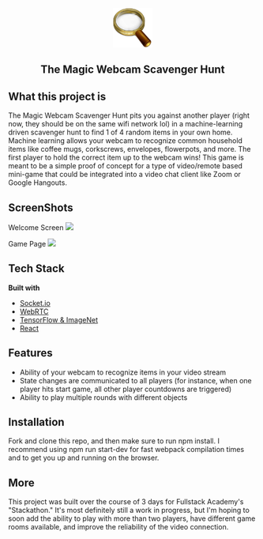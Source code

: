 <p align='center'>
  <img src="https://raw.githubusercontent.com/joetoenails/scavenger-hunt/main/public/favicon.ico" width="80" height="80"/>
</p>
 <h2 align='center' border-bottom='none'>The Magic Webcam Scavenger Hunt</h2>

## What this project is
The Magic Webcam Scavenger Hunt pits you against another player (right now, they should be on the same wifi network lol) in a machine-learning driven scavenger hunt  to find 1 of 4 random items in your own home. Machine learning allows your webcam to recognize common household items like coffee mugs, corkscrews, envelopes, flowerpots, and more. The first player to hold the correct item up to the webcam wins! This game is meant to be a simple proof of concept for a type of video/remote based mini-game that could be integrated into a video chat client like Zoom or Google Hangouts.

## ScreenShots 
Welcome Screen
<img src="https://lh3.googleusercontent.com/ZsDCHzPXrqrC-9shaZJbJ-yfkCUxQwINMmMWtSyfGo5YlOyxgXIkYYpKfe7mpUILhT08IR-qAf0K42rYYoro4YnIt1ch_sR-vvoN3O6aK0XSjJhDQi1f6fbVrtKSoc5JHBwjr-ZOkxa4S8GhkjRupdpGVftYn-7l0YhnBGC0M0f1xW-KAbVLfFu_RjA5fjgZvF4VuSY8AnWI06U6eZ2DrsFWbIlY_rYPyxtx7RGYjVaOusJKQ5FCAXoGmzj7FuFe-_Sp42iK4CNLBsth-4GLfjuXOlAQGKaJeb6KLosdr3ckpVC9BwSNSnf-d8A7JZclPSlhBsQbOVPWwKOjF2ZWQvqRG-P3NIfB3bMs2Qa-umbfl4HggJSrUZOaXB4WHk0ANCq9QADaM7Kmw2axz-WbG0zkvpHmOMznnwvBk09gUMRbN4vQHTABPvx64zJJrgiqSn1HXZ3XikIl30NF9REBHVVf9eeaNh7THIw4aOpYCGqTVLObTb8meVhmslcJzMCn5RTOLmJmwh-pQz8YvxyJj4AmoojjF-XXdSbZlpLK6sCUOO1RWzEj9Qfj5kzuPBKEz4tQy1Uemqsrno96tJIErJ9RRzGUd5ouWWUpb_RWBcY9G0zT9hOH0_kngIXxEdxU2seS045zBmoLiCTcf91L4t2jD2Ml8vQmDLt8AXwUKgzU1ysjZw-O3OKMxqrUj4o=w1280-h720-no?authuser=0"/>

Game Page
<img src="https://lh3.googleusercontent.com/MDheAjwSQowqzvYMWsX10lGgwrcjM1IC89dmirSAGlBKsw4HSbz1BEjZ9DR7QvIGhecDNmUcsN-UWZpUz-VaR3nGHa3m-OJv3cDV-CSPdzAIz6YI8oVpiWMSwmMhgBQe9skhnqKd_rKoC9tlv_KBUTDRTFU6ZiKpyBKCmXmIV5Z7SLSrTl9kv09oBjhRrG0YeBVI4gAEk7gdJWakWyIlBD9_D12VIHtBjBfytTzO2r3NjkXppqeI-e8i9r4ZbBuakX8QDj6eu279R8zvXoVLdG_LYLhZEe3OVXCkRUlesPgIZ0F6RI6wy7hM0qRCvY0PjElxEi9elcZd2DMmFixTttZypBaGMdfKR2ffS9bUkpHUQwJue2J1eENEQqAZsPsppanYFB_e1H0ev7PpcxeHYRAmKzfePjFCrk6Z7eP2g5WEk8zAgnNbz6h-HK1bKxxxStAEQbqTVRNd3bVG3Q2X5R0ikO4IprLO0v0lKS9EyMCQrLFCSfSSUGST1KjeOXQiRMoqbgD-Dys8hecNRv0UW2QPjxgMMgcfxmx5cxaXmiB5NRfxw3xdZRZLDzI5rLrZ9wT6Mlsovoxd9rDRmmeoGNLocZ9rRYhB4KJxgOhVbeZiT03SJzMbHBwxYPyUZAjHXzbzb8jtEK5Cu8EGQimk4eAOYIKDJ7BeL3ypkZs_7XXQ1LWJDEu5JwPcjP6vsIo=w1280-h694-no?authuser=0"/>

## Tech Stack

<b>Built with</b>
- [Socket.io](http://socket.io/)
- [WebRTC](https://webrtc.org/)
- [TensorFlow & ImageNet](https://github.com/tensorflow/tfjs-models/tree/master/mobilenet)
- [React](https://reactjs.org/)

## Features
- Ability of your webcam to recognize items in your video stream
- State changes are communicated to all players (for instance, when one player hits start game, all other player countdowns are triggered)
- Ability to play multiple rounds with different objects

## Installation
Fork and clone this repo, and then make sure to run npm install. I recommend using npm run start-dev for fast webpack compilation times and to get you up and running on the browser.

## More
This project was built over the course of 3 days for Fullstack Academy's "Stackathon." It's most definitely still a work in progress, but I'm hoping to soon add the ability to play with more than two players, have different game rooms available, and improve the reliability of the video connection.

